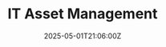 ---
title: IT Asset Management
linkTitle: IT Asset Management
date: '2025-05-01T21:06:00Z'
weight: 1
description: Green Orbit Digital's IT Asset Management policy outlines procedures
  for acquiring, maintaining, and disposing of IT assets to ensure security, compliance,
  and sustainability, while promoting cost-efficiency and proper tracking throughout
  the asset lifecycle.
draft: false
ref: it-asset-management
---